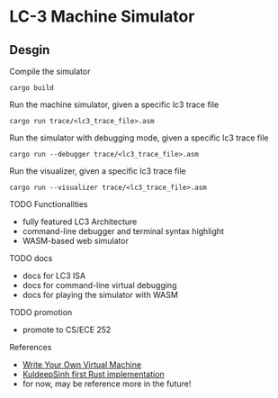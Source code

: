 # LC-3 Machine Simulator

## Desgin

Compile the simulator
```
cargo build
```

Run the machine simulator, given a specific lc3 trace file
```
cargo run trace/<lc3_trace_file>.asm
```

Run the simulator with debugging mode, given a specific lc3 trace file
```
cargo run --debugger trace/<lc3_trace_file>.asm
```

Run the visualizer, given a specific lc3 trace file
```
cargo run --visualizer trace/<lc3_trace_file>.asm
```

TODO Functionalities <br />
* fully featured LC3 Architecture
* command-line debugger and terminal syntax highlight
* WASM-based web simulator

TODO docs 
* docs for LC3 ISA
* docs for command-line virtual debugging
* docs for playing the simulator with WASM

TODO promotion
* promote to CS/ECE 252

References <br />
* [Write Your Own Virtual Machine](https://justinmeiners.github.io/lc3-vm/#1:16)
* [KuldeepSinh first Rust implementation](https://github.com/KuldeepSinh/lc3_vm)
* for now, may be reference more in the future!

